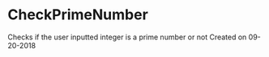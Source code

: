 # CheckPrimeNumber
Checks if the user inputted integer is a prime number or not
Created on 09-20-2018
